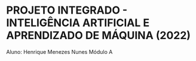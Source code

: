 # PROJETO INTEGRADO - INTELIGÊNCIA ARTIFICIAL E APRENDIZADO DE MÁQUINA (2022)
Aluno: Henrique Menezes Nunes
Módulo A
